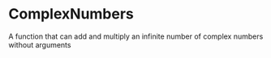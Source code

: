 # ComplexNumbers
A function that can add and multiply an infinite number of complex numbers without arguments
